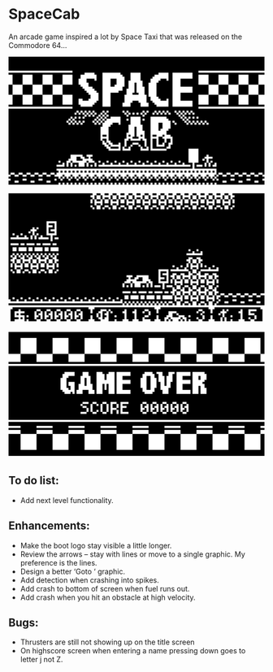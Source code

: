 # SpaceCab
An arcade game inspired a lot by Space Taxi that was released on the Commodore 64...

![Screenshot](/Assets/NewSplashscreen.png)

![Screenshot](/Assets/NewGameplay.png)

![Screenshot](/Assets/NewGameOver.png)

## To do list:

- Add next level functionality.

## Enhancements:

- Make the boot logo stay visible a little longer.
- Review the arrows – stay with lines or move to a single graphic.  My preference is the lines.
- Design a better ‘Goto ‘ graphic.
- Add detection when crashing into spikes.
- Add crash to bottom of screen when fuel runs out.
- Add crash when you hit an obstacle at high velocity.

## Bugs:

- Thrusters are still not showing up on the title screen
- On highscore screen when entering a name pressing down goes to letter j not Z.  
